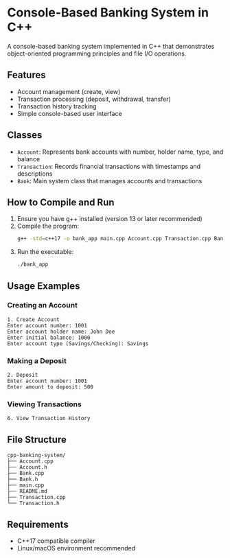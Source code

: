 # Console-Based Banking System in C++

A console-based banking system implemented in C++ that demonstrates object-oriented programming principles and file I/O operations.

## Features

- Account management (create, view)
- Transaction processing (deposit, withdrawal, transfer)
- Transaction history tracking
- Simple console-based user interface

## Classes

- `Account`: Represents bank accounts with number, holder name, type, and balance
- `Transaction`: Records financial transactions with timestamps and descriptions  
- `Bank`: Main system class that manages accounts and transactions

## How to Compile and Run

1. Ensure you have g++ installed (version 13 or later recommended)
2. Compile the program:
   ```bash
   g++ -std=c++17 -o bank_app main.cpp Account.cpp Transaction.cpp Bank.cpp
   ```
3. Run the executable:
   ```bash
   ./bank_app
   ```

## Usage Examples

### Creating an Account
```
1. Create Account
Enter account number: 1001  
Enter account holder name: John Doe
Enter initial balance: 1000
Enter account type (Savings/Checking): Savings
```

### Making a Deposit
```
2. Deposit
Enter account number: 1001
Enter amount to deposit: 500
```

### Viewing Transactions
```
6. View Transaction History
```

## File Structure

```
cpp-banking-system/
├── Account.cpp
├── Account.h
├── Bank.cpp
├── Bank.h
├── main.cpp
├── README.md
├── Transaction.cpp
└── Transaction.h
```

## Requirements

- C++17 compatible compiler
- Linux/macOS environment recommended
